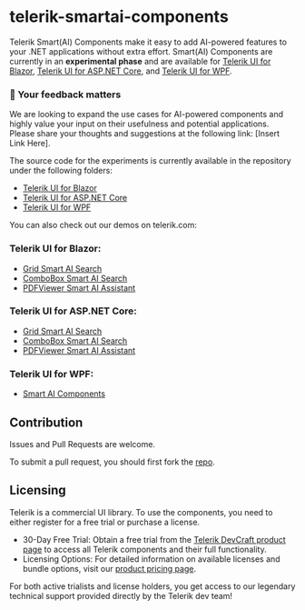 # telerik-smartai-components

Telerik Smart(AI) Components make it easy to add AI-powered features to your .NET applications without extra effort. Smart(AI) Components are currently in an **experimental phase** and are available for [Telerik UI for Blazor](https://www.telerik.com/blazor-ui), [Telerik UI for ASP.NET Core](https://www.telerik.com/aspnet-core-ui), and [Telerik UI for WPF](https://www.telerik.com/products/wpf/overview.aspx).

### 🚀 Your feedback matters
We are looking to expand the use cases for AI-powered components and highly value your input on their usefulness and potential applications. Please share your thoughts and suggestions at the following link: [Insert Link Here].

The source code for the experiments is currently available in the repository under the following folders:
- [Telerik UI for Blazor](https://github.com/telerik/telerik-smartai-components/tree/master/blazor)
- [Telerik UI for ASP.NET Core](https://github.com/telerik/telerik-smartai-components/tree/master/core)
- [Telerik UI for WPF](https://github.com/telerik/telerik-smartai-components/tree/master/wpf)

You can also check out our demos on telerik.com:

### Telerik UI for Blazor:
- [Grid Smart AI Search](https://demos.telerik.com/blazor-ui/blazorlab/grid-smart-ai-search)
- [ComboBox Smart AI Search](https://demos.telerik.com/blazor-ui/blazorlab/combobox-smart-ai-search)
- [PDFViewer Smart AI Assistant](https://demos.telerik.com/blazor-ui/blazorlab/pdfviewer-smart-ai-assistant)

### Telerik UI for ASP.NET Core:
- [Grid Smart AI Search](https://demos.telerik.com/aspnet-core/corelab/grid-smart-ai-search)
- [ComboBox Smart AI Search](https://demos.telerik.com/aspnet-core/corelab/combobox-smart-ai-search)
- [PDFViewer Smart AI Assistant](https://demos.telerik.com/aspnet-core/corelab/pdfviewer-smart-ai-assistant)

### Telerik UI for WPF:
- [Smart AI Components](https://docs.telerik.com/devtools/wpf/wpflab/smart-ai-components)

## Contribution
Issues and Pull Requests are welcome.

To submit a pull request, you should first fork the [repo](https://github.com/telerik/telerik-smartai-components).

## Licensing
Telerik is a commercial UI library. To use the components, you need to either register for a free trial or purchase a license.

- 30-Day Free Trial: Obtain a free trial from the [Telerik DevCraft product page](https://www.telerik.com/devcraft) to access all Telerik components and their full functionality.
- Licensing Options: For detailed information on available licenses and bundle options, visit our [product pricing page](https://www.telerik.com/purchase).

For both active trialists and license holders, you get access to our legendary technical support provided directly by the Telerik dev team!
